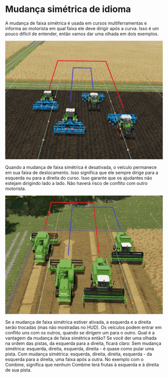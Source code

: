 # Mudança simétrica de idioma


A mudança de faixa simétrica é usada em cursos multiferramentas e informa ao motorista em qual faixa ele deve dirigir após a curva.
Isso é um pouco difícil de entender, então vamos dar uma olhada em dois exemplos.


![Image](/translation_data/regularchange_0_0_1020_765.png)


Quando a mudança de faixa simétrica é desativada, o veículo permanece em sua faixa de deslocamento.
Isso significa que ele sempre dirige para a esquerda ou para a direita do curso.
Isso garante que os ajudantes não estejam dirigindo lado a lado.
Não haverá risco de conflito com outro motorista.


![Image](/translation_data/symetricchange_0_0_1020_765.png)


Se a mudança de faixa simétrica estiver ativada, a esquerda e a direita serão trocadas (mas não mostradas no HUD).
Os veículos podem entrar em conflito uns com os outros, quando se dirigem um para o outro.
Qual é a vantagem da mudança de faixa simétrica então?
Se você der uma olhada na ordem das pistas, da esquerda para a direita, ficará claro:
Sem mudança simétrica: esquerda, direita, esquerda, direita - é quase como pular uma pista.
Com mudança simétrica: esquerda, direita, direita, esquerda - da esquerda para a direita, uma faixa após a outra.
No exemplo com o Combine, significa que nenhum Combine terá frutas à esquerda e à direita de sua pista.


